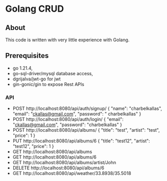 # Golang CRUD

## About

This code is written with very little experience with Golang.

## Prerequisites

- go 1.21.4,
- go-sql-driver/mysql database access,
- dgrijalva/jwt-go for jwt
- gin-gonic/gin to expose Rest APIs

### API

- POST http://localhost:8080/api/auth/signup/ { "name": "charbelkallas", "email": "ckallas@gmail.com", "password": "
  charbelkallas" }
- POST http://localhost:8080/api/auth/login/ { "email": "ckallas@gmail.com", "password": "charbelkallas" }
- POST http://localhost:8080/api/albums/ { "title": "test", "artist": "test", "price": 1 }
- PUT http://localhost:8080/api/albums/6 { "title": "test12", "artist": "test12", "price": 1 }
- GET http://localhost:8080/api/albums
- GET http://localhost:8080/api/albums/6
- GET http://localhost:8080/api/albums/artist/John
- DELETE http://localhost:8080/api/albums/6
- GET http://localhost:8080/api/weather/33.8938/35.5018